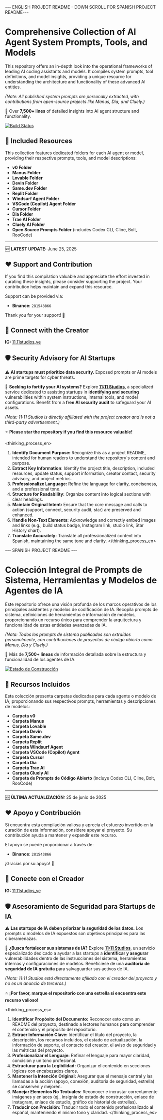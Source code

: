 --- ENGLISH PROJECT README - DOWN SCROLL FOR SPANISH PROJECT README---

# **Comprehensive Collection of AI Agent System Prompts, Tools, and Models**

This repository offers an in-depth look into the operational frameworks of leading AI coding assistants and models. It compiles system prompts, tool definitions, and model insights, providing a unique resource for understanding the architecture and functionality of these advanced AI entities.

*(Note: All published system prompts are personally extracted, with contributions from open-source projects like Manus, Dia, and Cluely.)*

📜 Over **7,500+ lines** of detailed insights into AI agent structure and functionality.

[![Build Status](https://app.cloudback.it/badge/x1xhlol/system-prompts-and-models-of-ai-tools)](https://cloudback.it)

## 📂 **Included Resources**

This collection features dedicated folders for each AI agent or model, providing their respective prompts, tools, and model descriptions:

-   **v0 Folder**
-   **Manus Folder**
-   **Lovable Folder**
-   **Devin Folder**
-   **Same.dev Folder**
-   **Replit Folder**
-   **Windsurf Agent Folder**
-   **VSCode (Copilot) Agent Folder**
-   **Cursor Folder**
-   **Dia Folder**
-   **Trae AI Folder**
-   **Cluely AI Folder**
-   **Open Source Prompts Folder** (includes Codex CLI, Cline, Bolt, RooCode)

---

🆕 **LATEST UPDATE:** June 25, 2025

## ❤️ **Support and Contribution**

If you find this compilation valuable and appreciate the effort invested in curating these insights, please consider supporting the project. Your contribution helps maintain and expand this resource.

Support can be provided via:

*   **Binance:** `281543866`

Thank you for your support! 🙏

## 🔗 **Connect with the Creator**

**IG:** [11.11studios_ve](https://www.instagram.com/11.11studios_ve/)

## 🛡️ **Security Advisory for AI Startups**

⚠️ **AI startups must prioritize data security.** Exposed prompts or AI models are prime targets for cyber threats.

🔐 **Seeking to fortify your AI systems?**
Explore **[11:11 Studios](https://11-11studios.tech/)**, a specialized service dedicated to assisting startups in **identifying and securing** vulnerabilities within system instructions, internal tools, and model configurations. Benefit from a **free AI security audit** to safeguard your AI assets.

*(Note: 11:11 Studios is directly affiliated with the project creator and is not a third-party advertisement.)*

⭐ **Please star the repository if you find this resource valuable!**

<thinking_process_en>
1.  **Identify Document Purpose:** Recognize this as a project README, intended for human readers to understand the repository's content and purpose.
2.  **Extract Key Information:** Identify the project title, description, included resources, update status, support information, creator contact, security advisory, and project metrics.
3.  **Professionalize Language:** Refine the language for clarity, conciseness, and a professional tone.
4.  **Structure for Readability:** Organize content into logical sections with clear headings.
5.  **Maintain Original Intent:** Ensure that the core message and calls to action (support, connect, security audit, star) are preserved and enhanced.
6.  **Handle Non-Text Elements:** Acknowledge and correctly embed images and links (e.g., build status badge, Instagram link, studio link, Star History chart).
7.  **Translate Accurately:** Translate all professionalized content into Spanish, maintaining the same tone and clarity.
</thinking_process_en>

--- SPANISH PROJECT README ---

# **Colección Integral de Prompts de Sistema, Herramientas y Modelos de Agentes de IA**

Este repositorio ofrece una visión profunda de los marcos operativos de los principales asistentes y modelos de codificación de IA. Recopila prompts de sistema, definiciones de herramientas e información de modelos, proporcionando un recurso único para comprender la arquitectura y funcionalidad de estas entidades avanzadas de IA.

*(Nota: Todos los prompts de sistema publicados son extraídos personalmente, con contribuciones de proyectos de código abierto como Manus, Dia y Cluely.)*

📜 Más de **7,500+ líneas** de información detallada sobre la estructura y funcionalidad de los agentes de IA.

[![Estado de Construcción](https://app.cloudback.it/badge/x1xhlol/system-prompts-and-models-of-ai-tools)](https://cloudback.it)

## 📂 **Recursos Incluidos**

Esta colección presenta carpetas dedicadas para cada agente o modelo de IA, proporcionando sus respectivos prompts, herramientas y descripciones de modelos:

-   **Carpeta v0**
-   **Carpeta Manus**
-   **Carpeta Lovable**
-   **Carpeta Devin**
-   **Carpeta Same.dev**
-   **Carpeta Replit**
-   **Carpeta Windsurf Agent**
-   **Carpeta VSCode (Copilot) Agent**
-   **Carpeta Cursor**
-   **Carpeta Dia**
-   **Carpeta Trae AI**
-   **Carpeta Cluely AI**
-   **Carpeta de Prompts de Código Abierto** (incluye Codex CLI, Cline, Bolt, RooCode)

---

🆕 **ÚLTIMA ACTUALIZACIÓN:** 25 de junio de 2025

## ❤️ **Apoyo y Contribución**

Si encuentra esta compilación valiosa y aprecia el esfuerzo invertido en la curación de esta información, considere apoyar el proyecto. Su contribución ayuda a mantener y expandir este recurso.

El apoyo se puede proporcionar a través de:

*   **Binance:** `281543866`

¡Gracias por su apoyo! 🙏

## 🔗 **Conecte con el Creador**

**IG:** [11.11studios_ve](https://www.instagram.com/11.11studios_ve/)

## 🛡️ **Asesoramiento de Seguridad para Startups de IA**

⚠️ **Las startups de IA deben priorizar la seguridad de los datos.** Los prompts o modelos de IA expuestos son objetivos principales para las ciberamenazas.

🔐 **¿Busca fortalecer sus sistemas de IA?**
Explore **[11:11 Studios](https://11-11studios.tech/)**, un servicio especializado dedicado a ayudar a las startups a **identificar y asegurar** vulnerabilidades dentro de las instrucciones del sistema, herramientas internas y configuraciones de modelos. Benefíciese de una **auditoría de seguridad de IA gratuita** para salvaguardar sus activos de IA.

*(Nota: 11:11 Studios está directamente afiliado con el creador del proyecto y no es un anuncio de terceros.)*


⭐ **¡Por favor, marque el repositorio con una estrella si encuentra este recurso valioso!**

<thinking_process_es>
1.  **Identificar Propósito del Documento:** Reconocer esto como un README del proyecto, destinado a lectores humanos para comprender el contenido y el propósito del repositorio.
2.  **Extraer Información Clave:** Identificar el título del proyecto, la descripción, los recursos incluidos, el estado de actualización, la información de soporte, el contacto del creador, el aviso de seguridad y las métricas del proyecto.
3.  **Profesionalizar el Lenguaje:** Refinar el lenguaje para mayor claridad, concisión y un tono profesional.
4.  **Estructurar para la Legibilidad:** Organizar el contenido en secciones lógicas con encabezados claros.
5.  **Mantener la Intención Original:** Asegurar que el mensaje central y las llamadas a la acción (apoyo, conexión, auditoría de seguridad, estrella) se conserven y mejoren.
6.  **Manejar Elementos No Textuales:** Reconocer e incrustar correctamente imágenes y enlaces (ej., insignia de estado de construcción, enlace de Instagram, enlace de estudio, gráfico de historial de estrellas).
7.  **Traducir con Precisión:** Traducir todo el contenido profesionalizado al español, manteniendo el mismo tono y claridad.
</thinking_process_es>
